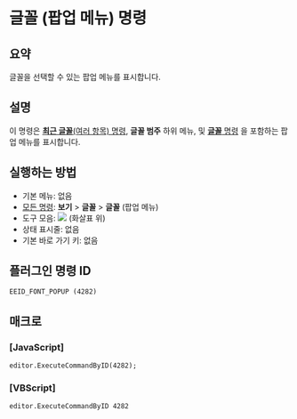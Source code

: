 # 글꼴 (팝업 메뉴) 명령

## 요약

글꼴을 선택할 수 있는 팝업 메뉴를 표시합니다.

## 설명

이 명령은 [**최근 글꼴**(여러 항목) 명령](mru_font1), **글꼴 범주** 하위 메뉴,
및 [**글꼴** 명령](font) 을 포함하는 팝업 메뉴를 표시합니다.

## 실행하는 방법

- 기본 메뉴: 없음
- [모든 명령](../tools/all_commands): **보기** >
**글꼴** >
**글꼴** (팝업 메뉴)
- 도구 모음: ![](../../images/fontpopup..png) (화살표 위)
- 상태 표시줄: 없음
- 기본 바로 가기 키: 없음

## 플러그인 명령 ID

```
EEID_FONT_POPUP (4282)
```

## 매크로

### \[JavaScript\]

```
editor.ExecuteCommandByID(4282);
```

### \[VBScript\]

```
editor.ExecuteCommandByID 4282
```
